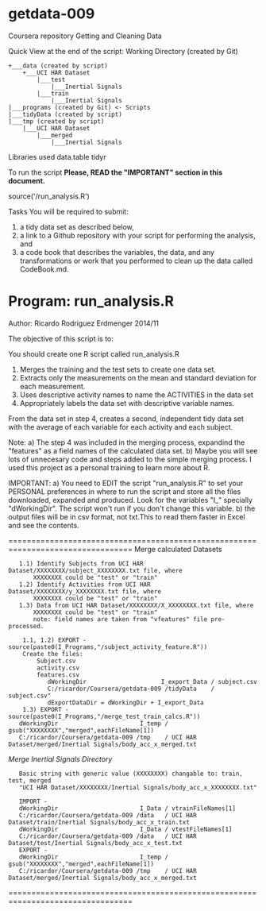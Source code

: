 getdata-009
===========

Coursera repository Getting and Cleaning Data

Quick View at the end of the script:
Working Directory  (created by Git)

	+___data (created by script)
		+___UCI HAR Dataset
			|___test
				|___Inertial Signals
			|___train
				|___Inertial Signals
	|___programs (created by Git) <- Scripts
	|___tidyData (created by script)
	|___tmp (created by script)
		|___UCI HAR Dataset
			|___merged
				|___Inertial Signals

Libraries used
data.table
tidyr

To run the script
**Please, READ the "IMPORTANT" section in this document.**

source('<directory where you download Git>/run_analysis.R')	

Tasks
You will be required to submit: 
1) a tidy data set as described below, 
2) a link to a Github repository with your script for performing the analysis, and 
3) a code book that describes the variables, the data, and any transformations or work that you performed to clean up the data called CodeBook.md.

# Program: run_analysis.R  
 Author: Ricardo Rodriguez Erdmenger 2014/11

  The objective of this script is to:

   You should create one R script called run_analysis.R 
   
   1) Merges the training and the test sets to create one data set.
   2) Extracts only the measurements on the mean and standard deviation for each measurement. 
   3) Uses descriptive activity names to name the ACTIVITIES in the data set
   4) Appropriately labels the data set with descriptive variable names.

From the data set in step 4, creates a second, independent tidy data set with the average of each variable for each activity and each subject.

Note:
a) The step 4 was included in the merging process, expandind the "features" as a field names of the calculated data set.
b) Maybe you will see lots of unnecesary code and steps added to the simple merging process.
   I used this project as a personal training to learn more about R.
   
IMPORTANT:
a) You need to EDIT the script "run_analysis.R" to set your PERSONAL preferences in where to run the script and store all
the files downloaded, expanded and produced.
Look for the variables "I_" specially "dWorkingDir". The script won't run if you don't change this variable.
b) the output files will be in csv format, not txt.This to read them faster in Excel and see the contents.

=================================================================================
 Merge calculated Datasets

       1.1) Identify Subjects from UCI HAR Dataset/XXXXXXXX/subject_XXXXXXXX.txt file, where
           XXXXXXXX could be "test" or "train"
       1.2) Identify Activities from UCI HAR Dataset/XXXXXXXX/y_XXXXXXXX.txt file, where
           XXXXXXXX could be "test" or "train"
       1.3) Data from UCI HAR Dataset/XXXXXXXX/X_XXXXXXXX.txt file, where
           XXXXXXXX could be "test" or "train"
           note: field names are taken from "vfeatures" file pre-processed.
		   
		1.1, 1.2) EXPORT - source(paste0(I_Programs,"/subject_activity_feature.R"))
		Create the files:
			Subject.csv
			activity.csv
			features.csv
			   dWorkingDir                     I_export_Data / subject.csv
			   C:/ricardor/Coursera/getdata-009 /tidyData    / subject.csv"
			   dExportDataDir = dWorkingDir + I_export_Data
		1.3) EXPORT - source(paste0(I_Programs,"/merge_test_train_calcs.R"))
       dWorkingDir                       I_temp / gsub("XXXXXXXX","merged",eachFileName[1])
       C:/ricardor/Coursera/getdata-009 /tmp    / UCI HAR Dataset/merged/Inertial Signals/body_acc_x_merged.txt
	   
*Merge Inertial Signals Directory*

       Basic string with generic value (XXXXXXXX) changable to: train, test, merged
       "UCI HAR Dataset/XXXXXXXX/Inertial Signals/body_acc_x_XXXXXXXX.txt"

       IMPORT -
       dWorkingDir                       I_Data / vtrainFileNames[1]
       C:/ricardor/Coursera/getdata-009 /data   / UCI HAR Dataset/train/Inertial Signals/body_acc_x_train.txt
       dWorkingDir                       I_Data / vtestFileNames[1]
       C:/ricardor/Coursera/getdata-009 /data   / UCI HAR Dataset/test/Inertial Signals/body_acc_x_test.txt
       EXPORT -
       dWorkingDir                       I_temp / gsub("XXXXXXXX","merged",eachFileName[1])
       C:/ricardor/Coursera/getdata-009 /tmp    / UCI HAR Dataset/merged/Inertial Signals/body_acc_x_merged.txt
=================================================================================

